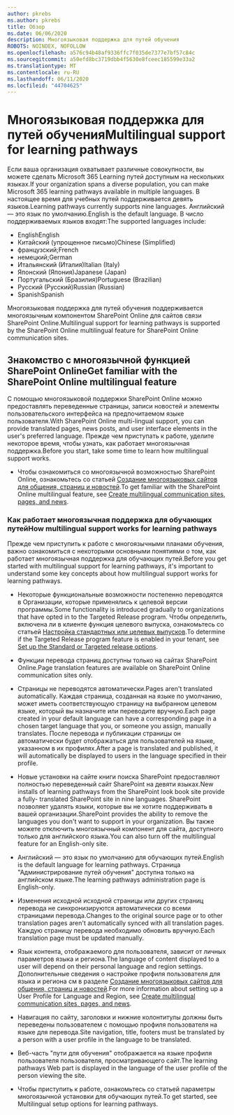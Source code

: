 ```yaml
---
author: pkrebs
ms.author: pkrebs
title: Обзор
ms.date: 06/06/2020
description: Многоязыковая поддержка для путей обучения
ROBOTS: NOINDEX, NOFOLLOW
ms.openlocfilehash: a576c94b48af9336ffc7f035de7377e7bf57c84c
ms.sourcegitcommit: a50efd8bc3719dbb4f5630e8fceec185599e33a2
ms.translationtype: MT
ms.contentlocale: ru-RU
ms.lasthandoff: 06/11/2020
ms.locfileid: "44704625"
---
```

# <a name="multilingual-support-for-learning-pathways"></a><span data-ttu-id="fad21-103">Многоязыковая поддержка для путей обучения</span><span class="sxs-lookup"><span data-stu-id="fad21-103">Multilingual support for learning pathways</span></span>

<span data-ttu-id="fad21-104">Если ваша организация охватывает различные совокупности, вы можете сделать Microsoft 365 Learning путей доступным на нескольких языках.</span><span class="sxs-lookup"><span data-stu-id="fad21-104">If your organization spans a diverse population, you can make Microsoft 365 learning pathways available in multiple languages.</span></span> <span data-ttu-id="fad21-105">В настоящее время для учебных путей поддерживается девять языков.</span><span class="sxs-lookup"><span data-stu-id="fad21-105">Learning pathways currently supports nine languages.</span></span> <span data-ttu-id="fad21-106">Английский — это язык по умолчанию.</span><span class="sxs-lookup"><span data-stu-id="fad21-106">English is the default language.</span></span> <span data-ttu-id="fad21-107">В число поддерживаемых языков входят:</span><span class="sxs-lookup"><span data-stu-id="fad21-107">The supported languages include:</span></span>   

- <span data-ttu-id="fad21-108">English</span><span class="sxs-lookup"><span data-stu-id="fad21-108">English</span></span>    
- <span data-ttu-id="fad21-109">Китайский (упрощенное письмо)</span><span class="sxs-lookup"><span data-stu-id="fad21-109">Chinese (Simplified)</span></span>
- <span data-ttu-id="fad21-110">французский;</span><span class="sxs-lookup"><span data-stu-id="fad21-110">French</span></span>
- <span data-ttu-id="fad21-111">немецкий;</span><span class="sxs-lookup"><span data-stu-id="fad21-111">German</span></span>
- <span data-ttu-id="fad21-112">Итальянский (Италия)</span><span class="sxs-lookup"><span data-stu-id="fad21-112">Italian (Italy)</span></span>
- <span data-ttu-id="fad21-113">Японский (Япония)</span><span class="sxs-lookup"><span data-stu-id="fad21-113">Japanese (Japan)</span></span>
- <span data-ttu-id="fad21-114">Португальский (Бразилия)</span><span class="sxs-lookup"><span data-stu-id="fad21-114">Portuguese (Brazilian)</span></span>
- <span data-ttu-id="fad21-115">Русский (Русский)</span><span class="sxs-lookup"><span data-stu-id="fad21-115">Russian (Russian)</span></span>
- <span data-ttu-id="fad21-116">Spanish</span><span class="sxs-lookup"><span data-stu-id="fad21-116">Spanish</span></span>

<span data-ttu-id="fad21-117">Многоязыковая поддержка для путей обучения поддерживается многоязычным компонентом SharePoint Online для сайтов связи SharePoint Online.</span><span class="sxs-lookup"><span data-stu-id="fad21-117">Multilingual support for learning pathways is supported by the SharePoint Online multilingual feature for SharePoint Online communication sites.</span></span>  

## <a name="get-familiar-with-the-sharepoint-online-multilingual-feature"></a><span data-ttu-id="fad21-118">Знакомство с многоязычной функцией SharePoint Online</span><span class="sxs-lookup"><span data-stu-id="fad21-118">Get familiar with the SharePoint Online multilingual feature</span></span>
<span data-ttu-id="fad21-119">С помощью многоязыковой поддержки SharePoint Online можно предоставлять переведенные страницы, записи новостей и элементы пользовательского интерфейса на предпочитаемом языке пользователя.</span><span class="sxs-lookup"><span data-stu-id="fad21-119">With SharePoint Online multi-lingual support, you can provide translated pages, news posts, and user interface elements in the user's preferred language.</span></span> <span data-ttu-id="fad21-120">Прежде чем приступать к работе, уделите некоторое время, чтобы узнать, как работает многоязычная поддержка.</span><span class="sxs-lookup"><span data-stu-id="fad21-120">Before you start, take some time to learn how multilingual support works.</span></span> 
- <span data-ttu-id="fad21-121">Чтобы ознакомиться со многоязычной возможностью SharePoint Online, ознакомьтесь со статьей [Создание многоязыковых сайтов для общения, страниц и новостей](https://support.office.com/en-us/article/2bb7d610-5453-41c6-a0e8-6f40b3ed750c).</span><span class="sxs-lookup"><span data-stu-id="fad21-121">To get familiar with the SharePoint Online multilingual feature, see [Create multilingual communication sites, pages, and news](https://support.office.com/en-us/article/2bb7d610-5453-41c6-a0e8-6f40b3ed750c).</span></span> 

### <a name="how-multilingual-support-works-for-learning-pathways"></a><span data-ttu-id="fad21-122">Как работает многоязычная поддержка для обучающих путей</span><span class="sxs-lookup"><span data-stu-id="fad21-122">How multilingual support works for learning pathways</span></span>
<span data-ttu-id="fad21-123">Прежде чем приступить к работе с многоязычными планами обучения, важно ознакомиться с некоторыми основными понятиями о том, как работает многоязычная поддержка для обучающих путей.</span><span class="sxs-lookup"><span data-stu-id="fad21-123">Before you get started with multilingual support for learning pathways, it's important to understand some key concepts about how multilingual support works for learning pathways.</span></span> 

- <span data-ttu-id="fad21-124">Некоторые функциональные возможности постепенно переводятся в Организации, которые применялись к целевой версии программы.</span><span class="sxs-lookup"><span data-stu-id="fad21-124">Some functionality is introduced gradually to organizations that have opted in to the Targeted Release program.</span></span> <span data-ttu-id="fad21-125">Чтобы определить, включена ли в клиенте функция целевого выпуска, ознакомьтесь со статьей [Настройка стандартных или целевых выпусков](https://support.office.com/en-us/article/3b3adfa4-1777-4ff0-b606-fb8732101f47).</span><span class="sxs-lookup"><span data-stu-id="fad21-125">To determine if the Targeted Release program feature is enabled in your tenant, see [Set up the Standard or Targeted release options](https://support.office.com/en-us/article/3b3adfa4-1777-4ff0-b606-fb8732101f47).</span></span> 
- <span data-ttu-id="fad21-126">Функции перевода страниц доступны только на сайтах SharePoint Online.</span><span class="sxs-lookup"><span data-stu-id="fad21-126">Page translation features are available on SharePoint Online communication sites only.</span></span>
- <span data-ttu-id="fad21-127">Страницы не переводятся автоматически.</span><span class="sxs-lookup"><span data-stu-id="fad21-127">Pages aren't translated automatically.</span></span> <span data-ttu-id="fad21-128">Каждая страница, созданная на языке по умолчанию, может иметь соответствующую страницу на выбранном целевом языке, который вы назначите или переводите вручную.</span><span class="sxs-lookup"><span data-stu-id="fad21-128">Each page created in your default language can have a corresponding page in a chosen target language that you, or someone you assign, manually translates.</span></span> <span data-ttu-id="fad21-129">После перевода и публикации страницы он автоматически будет отображаться для пользователей на языке, указанном в их профилях.</span><span class="sxs-lookup"><span data-stu-id="fad21-129">After a page is translated and published, it will automatically be displayed to users in the language specified in their profile.</span></span>
- <span data-ttu-id="fad21-130">Новые установки на сайте книги поиска SharePoint предоставляют полностью переведенный сайт SharePoint на девяти языках.</span><span class="sxs-lookup"><span data-stu-id="fad21-130">New installs of learning pathways from the SharePoint look book site provide a fully- translated SharePoint site in nine languages.</span></span> <span data-ttu-id="fad21-131">SharePoint позволяет удалять языки, которые вы не хотите поддерживать в вашей организации.</span><span class="sxs-lookup"><span data-stu-id="fad21-131">SharePoint provides the ability to remove the languages you don't want to support in your organization.</span></span> <span data-ttu-id="fad21-132">Вы также можете отключить многоязычный компонент для сайта, доступного только для английского языка.</span><span class="sxs-lookup"><span data-stu-id="fad21-132">You can also turn off the multilingual feature for an English-only site.</span></span> 
- <span data-ttu-id="fad21-133">Английский — это язык по умолчанию для обучающих путей.</span><span class="sxs-lookup"><span data-stu-id="fad21-133">English is the default language for learning pathways.</span></span> <span data-ttu-id="fad21-134">Страница "Администрирование путей обучения" доступна только на английском языке.</span><span class="sxs-lookup"><span data-stu-id="fad21-134">The learning pathways administration page is English-only.</span></span> 
- <span data-ttu-id="fad21-135">Изменения исходной исходной страницы или других страниц перевода не синхронизируются автоматически со всеми страницами перевода.</span><span class="sxs-lookup"><span data-stu-id="fad21-135">Changes to the original source page or to other translation pages aren't automatically synced with all translation pages.</span></span> <span data-ttu-id="fad21-136">Каждую страницу перевода необходимо обновить вручную.</span><span class="sxs-lookup"><span data-stu-id="fad21-136">Each translation page must be updated manually.</span></span>
- <span data-ttu-id="fad21-137">Язык контента, отображаемого для пользователя, зависит от личных параметров языка и региона.</span><span class="sxs-lookup"><span data-stu-id="fad21-137">The language of content displayed to a user will depend on their personal language and region settings.</span></span> <span data-ttu-id="fad21-138">Дополнительные сведения о настройке профиля пользователя для языка и региона см в разделе [Создание многоязыковых сайтов для общения, страниц и новостей](https://support.office.com/en-us/article/2bb7d610-5453-41c6-a0e8-6f40b3ed750c).</span><span class="sxs-lookup"><span data-stu-id="fad21-138">For more information about setting up a User Profile for Language and Region, see [Create multilingual communication sites, pages, and news](https://support.office.com/en-us/article/2bb7d610-5453-41c6-a0e8-6f40b3ed750c).</span></span> 
- <span data-ttu-id="fad21-139">Навигация по сайту, заголовки и нижние колонтитулы должны быть переведены пользователем с помощью профиля пользователя на языке для перевода.</span><span class="sxs-lookup"><span data-stu-id="fad21-139">Site navigation, title, footers must be translated by a person with a user profile in the language to be translated.</span></span>
- <span data-ttu-id="fad21-140">Веб-часть "пути для обучения" отображается на языке профиля пользователя пользователя, просматривающего сайт.</span><span class="sxs-lookup"><span data-stu-id="fad21-140">The learning pathways Web part is displayed in the language of the user profile of the person viewing the site.</span></span> 

- <span data-ttu-id="fad21-141">Чтобы приступить к работе, ознакомьтесь со статьей параметры многоязычной установки для обучающих путей.</span><span class="sxs-lookup"><span data-stu-id="fad21-141">To get started, see Multilingual setup options for learning pathways.</span></span> 